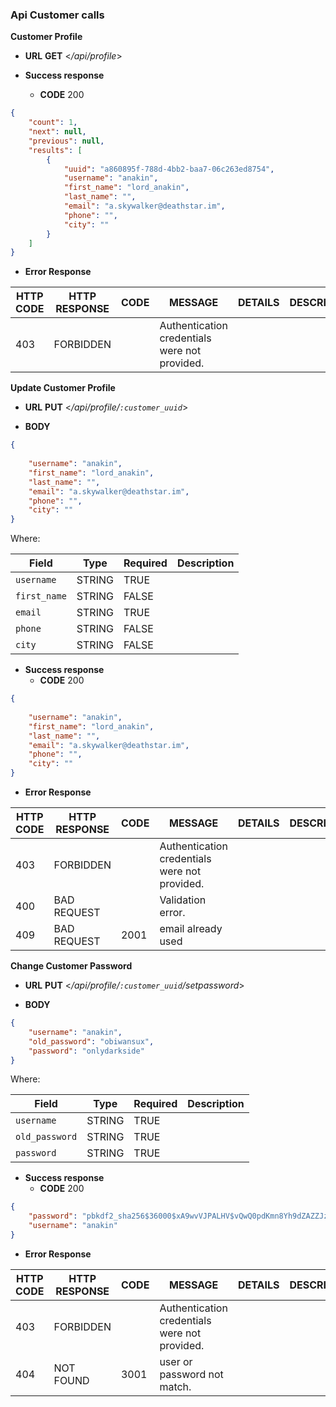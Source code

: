 ### Api Customer calls 

**Customer Profile**

*   **URL**
    **GET** <_/api/profile_>

* **Success response**
    * **CODE** 200
    
```json
{
    "count": 1,
    "next": null,
    "previous": null,
    "results": [
        {
            "uuid": "a860895f-788d-4bb2-baa7-06c263ed8754",
            "username": "anakin",
            "first_name": "lord_anakin",
            "last_name": "",
            "email": "a.skywalker@deathstar.im",
            "phone": "",
            "city": ""
        }
    ]
}
```
* **Error Response**

| HTTP CODE | HTTP RESPONSE | CODE | MESSAGE | DETAILS | DESCRIPTION
|---|---|---|---|---|---|
| 403 | FORBIDDEN | | Authentication credentials were not provided. |  |


**Update Customer Profile**

*   **URL**
    **PUT** <_/api/profile/`:customer_uuid`_>
    
*   **BODY**

```json
{
 
    "username": "anakin",
    "first_name": "lord_anakin",
    "last_name": "",
    "email": "a.skywalker@deathstar.im",
    "phone": "",
    "city": ""
}
```

Where:

| Field  | Type | Required | Description  |
|---|---|---|---|
| `username`  | STRING | TRUE |   |
| `first_name`  | STRING | FALSE |   |
| `email`  | STRING | TRUE |   |
| `phone`  | STRING | FALSE |   |
| `city`  | STRING | FALSE |   |


* **Success response**
    * **CODE** 200
    
```json
{
 
    "username": "anakin",
    "first_name": "lord_anakin",
    "last_name": "",
    "email": "a.skywalker@deathstar.im",
    "phone": "",
    "city": ""
}
```
* **Error Response**

| HTTP CODE | HTTP RESPONSE | CODE | MESSAGE | DETAILS | DESCRIPTION
|---|---|---|---|---|---|
| 403 | FORBIDDEN | | Authentication credentials were not provided. |  |
| 400 | BAD REQUEST | | Validation error. |  |
| 409 | BAD REQUEST | 2001 | email already used |  |



**Change Customer Password**

*   **URL**
    **PUT** <_/api/profile/`:customer_uuid`/setpassword_>
    
*   **BODY**

```json
{
    "username": "anakin",
    "old_password": "obiwansux",
    "password": "onlydarkside"
}
```

Where:

| Field  | Type | Required | Description  |
|---|---|---|---|
| `username`  | STRING | TRUE |   |
| `old_password`  | STRING | TRUE |   |
| `password`  | STRING | TRUE |   |


* **Success response**
    * **CODE** 200
    
```json
{
    "password": "pbkdf2_sha256$36000$xA9wvVJPALHV$vQwQ0pdKmn8Yh9dZAZZJzgcdPZIeZVZyllujr0Ztvrc=",
    "username": "anakin"
}
```
* **Error Response**

| HTTP CODE | HTTP RESPONSE | CODE | MESSAGE | DETAILS | DESCRIPTION
|---|---|---|---|---|---|
| 403 | FORBIDDEN | | Authentication credentials were not provided. |  |
| 404 | NOT FOUND | 3001 | user or password not match. |  |
